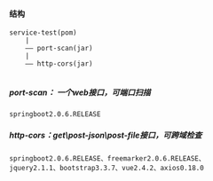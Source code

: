 
#### 结构
```
service-test(pom)
	|
	—— port-scan(jar)
	|
	—— http-cors(jar)
	
```

##### port-scan： 一个web接口，可端口扫描

```
springboot2.0.6.RELEASE

```

##### http-cors：get\post-json\post-file接口，可跨域检查

```
springboot2.0.6.RELEASE、freemarker2.0.6.RELEASE、
jquery2.1.1、bootstrap3.3.7、vue2.4.2、axios0.18.0

```